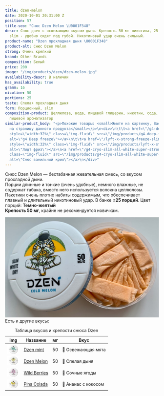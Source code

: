 ```yaml
---
title: dzen-melon
date: 2020-10-01 20:31:00 Z
position: 57
title-seo: "Снюс Dzen Melon \U0001F348"
descr: Снюс дзен с освежающим вкусом дыни. Крепость 50 мг никотина, 25 порций. Порции
  slim - удобно сидят под губой. Никотиновый удар очень сильный.
product-name: "Dzen прохладная дыня \U0001F348"
product-alt: Снюс Dzen Melon
strong: Очень крепкий
brand: Other Brands
composition: Белый
price: 200
image: "/img/products/dzen/dzen-melon.jpg"
availability-descr: В наличии
has_availability: true
gramm: 16
nicotine: 50
portions: 25
taste: Спелая прохладная дыня
form: Порционный, slim
composition-product: Целлюлоза, вода, пищевой глицерин, никотин, сода, карбонат натрия,
  пищевой ароматизатор
similar-product_body: "<p>Похожие товары: <small>Жмите на картинку, Вас перекинет
  на страницу данного продукта</small></p>\n<div>\n\t\t<a href=\"/g4-deep-freeze-slim-all-white\"><img
  style=\"width:32%\" class=\"img-fluid\" src=\"/img/products/g4-deep-freeze.jpg\"
  alt=\"g4 Deep freeze\"></a>\n\t\t<a href=\"/lyft-x-strong-freeze-slim-white\"><img
  style=\"width:32%\" class=\"img-fluid\" src=\"/img/products/lyft-x-strong-freeze-slim-white.png\"
  alt=\"Лифт фриз\"></a>\n<a href=\"/g4-cryo-slim-all-white-super-strong\"><img style=\"width:32%\"
  class=\"img-fluid\" src=\"/img/products/g4-cryo-slim-all-white-super-strong.jpg\"
  alt=\"Снюс ванильный крио\"></a>\n</div>"
---
```


Снюс Dzen Melon — бестабачная жевательная смесь, со вкусом прохладной дыни.<br>
Порции длинные и тонкие (очень удобные), немного влажные, не содержат табака, вместо него используется волокна целлюлозы. Пакетики очень плотно набиты содержимым, что обеспечивает плавный и длительный никотиновый удар. В банке **±25 порций**. Цвет порций: **Темно-желтый**<br>
**Крепость 50 мг**, крайне не рекомендуется новичкам.
<div class="popup-gallery d-flex mb-3">
	<a href="/img/products/dzen/dzen-melon-portion.jpg" title="Dzen melon — темно-желтые порции"><img class="img-fluid" src="/img/products/dzen/dzen-melon-portion.jpg" alt="Снюс Dzen Дыня"></a>
</div>
Есть и другие вкусы:
<table class="table table-sm">
	<caption>Таблица вкусов и крепости снюса Dzen</caption>
	<thead>
		<tr>
			<th scope="col">img</th>
			<th scope="col">Название</th>
			<th scope="col">мг</th>
			<th scope="col">Вкус</th>
		</tr>
	</thead>
	<tbody>
		<tr>
			<td><a href="/dzen-ice-mint"><img style="width: 40px" src="/img/products/dzen/dzen-mint.jpg" alt="Dzen Mint"></a></td>
			<td><a href="/dzen-ice-mint">Dzen mint</a></td>
			<td>50</td>
			<td>🍃 Освежающая мята</td>
		</tr>
		<tr>
			<td><a href="/dzen-melon"><img style="width: 40px" src="/img/products/dzen/dzen-melon.jpg" alt="Dzen Melon"></a></td>
			<td><a href="/dzen-melon">Dzen Melon</a></td>
			<td>50</td>
			<td>🍈 Спелая дыня</td>
		</tr>
		<tr>
			<td><a href="/dzen-wild-berries"><img style="width: 40px" src="/img/products/dzen/dzen-wild-berries.jpg" alt="Dzen Wild Berries"></a></td>
			<td><a href="/dzen-wild-berries">Wild Berries</a></td>
			<td>50</td>
			<td>🍇 Сочные ягоды</td>
		</tr>
		<tr>
			<td><a href="/dzen-pina-colada"><img style="width: 40px" src="/img/products/dzen/dzen-pina-colada.jpg" alt="Dzen Pina Colada"></a></td>
			<td><a href="/dzen-pina-colada">Pina Colada</a></td>
			<td>50</td>
			<td>🍹 Ананас с кокосом</td>
		</tr>
	</tbody>
</table>